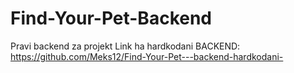 # Find-Your-Pet-Backend
Pravi backend za projekt 
Link ha hardkodani BACKEND: https://github.com/Meks12/Find-Your-Pet---backend-hardkodani-

